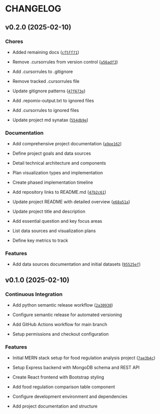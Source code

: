 # CHANGELOG


## v0.2.0 (2025-02-10)

### Chores

- Added remaining docs
  ([`cf5ff71`](https://github.com/gsinghjay/is219-data-visualization-project/commit/cf5ff71b5c0753d52db5119ca5eb38c3f93f7ac1))

- Remove .cursorrules from version control
  ([`a56adf3`](https://github.com/gsinghjay/is219-data-visualization-project/commit/a56adf3f6a8f2193ef7f8bdf3306d759d7588524))

- Add .cursorrules to .gitignore

- Remove tracked .cursorrules file

- Update gitignore patterns
  ([`47f673e`](https://github.com/gsinghjay/is219-data-visualization-project/commit/47f673e2a6b79a8877deab47dc124c7e96af2540))

- Add .repomix-output.txt to ignored files

- Add .cursorrules to ignored files

- Update project md synatax
  ([`554db9e`](https://github.com/gsinghjay/is219-data-visualization-project/commit/554db9e3765585c928301869c559dec69e9a8504))

### Documentation

- Add comprehensive project documentation
  ([`a9ee162`](https://github.com/gsinghjay/is219-data-visualization-project/commit/a9ee1620b08c77ffa8d9cf113f037e4f433bc89e))

- Define project goals and data sources

- Detail technical architecture and components

- Plan visualization types and implementation

- Create phased implementation timeline

- Add repository links to README.md
  ([`47b2c61`](https://github.com/gsinghjay/is219-data-visualization-project/commit/47b2c61d13642cea9a4e41a6afb21d9c25c4207a))

- Update project README with detailed overview
  ([`e68a51a`](https://github.com/gsinghjay/is219-data-visualization-project/commit/e68a51a2818b2e678cf478d4b7d18173f063cfa7))

- Update project title and description

- Add essential question and key focus areas

- List data sources and visualization plans

- Define key metrics to track

### Features

- Add data sources documentation and initial datasets
  ([`95525ef`](https://github.com/gsinghjay/is219-data-visualization-project/commit/95525effc65cd6daa349c03f82d886ca806083eb))


## v0.1.0 (2025-02-10)

### Continuous Integration

- Add python semantic release workflow
  ([`2a30930`](https://github.com/gsinghjay/is219-data-visualization-project/commit/2a30930294a137f3fdc00d16a457e11a241e5147))

- Configure semantic release for automated versioning

- Add GitHub Actions workflow for main branch

- Setup permissions and checkout configuration

### Features

- Initial MERN stack setup for food regulation analysis project
  ([`7ae3b4c`](https://github.com/gsinghjay/is219-data-visualization-project/commit/7ae3b4cd46747c7f8abbc6d7eaf1cc44fc670bdd))

- Setup Express backend with MongoDB schema and REST API

- Create React frontend with Bootstrap styling

- Add food regulation comparison table component

- Configure development environment and dependencies

- Add project documentation and structure
